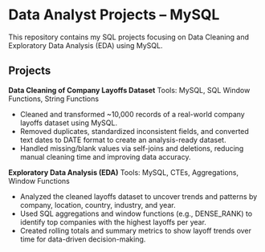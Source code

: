 # Data Analyst Projects – MySQL  

This repository contains my SQL projects focusing on Data Cleaning and Exploratory Data Analysis (EDA) using MySQL.

## Projects

**Data Cleaning of Company Layoffs Dataset**
Tools: MySQL, SQL Window Functions, String Functions
- Cleaned and transformed ~10,000 records of a real-world company layoffs dataset using MySQL.
- Removed duplicates, standardized inconsistent fields, and converted text dates to DATE format to create an analysis-ready dataset.
- Handled missing/blank values via self-joins and deletions, reducing manual cleaning time and improving data accuracy.

**Exploratory Data Analysis (EDA)**
Tools: MySQL, CTEs, Aggregations, Window Functions
- Analyzed the cleaned layoffs dataset to uncover trends and patterns by company, location, country, industry, and year.
- Used SQL aggregations and window functions (e.g., DENSE_RANK) to identify top companies with the highest layoffs per year.
- Created rolling totals and summary metrics to show layoff trends over time for data-driven decision-making.

